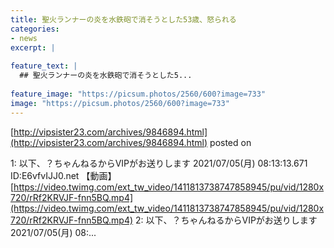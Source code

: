 ```yaml
---
title: 聖火ランナーの炎を水鉄砲で消そうとした53歳、怒られる
categories:
- news
excerpt: |
  
feature_text: |
  ## 聖火ランナーの炎を水鉄砲で消そうとした5...
  
feature_image: "https://picsum.photos/2560/600?image=733"
image: "https://picsum.photos/2560/600?image=733"
---
```


[http://vipsister23.com/archives/9846894.html](http://vipsister23.com/archives/9846894.html)
posted on 

<!--more-->

1: 以下、？ちゃんねるからVIPがお送りします 2021/07/05(月) 08:13:13.671 ID:E6vfvIJJ0.net 【動画】[https://video.twimg.com/ext_tw_video/1411813738747858945/pu/vid/1280x720/rRf2KRVJF-fnn5BQ.mp4](https://video.twimg.com/ext_tw_video/1411813738747858945/pu/vid/1280x720/rRf2KRVJF-fnn5BQ.mp4) 2: 以下、？ちゃんねるからVIPがお送りします 2021/07/05(月) 08:...
